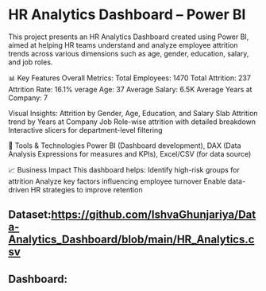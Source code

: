 # HR Analytics Dashboard – Power BI
This project presents an HR Analytics Dashboard created using Power BI, aimed at helping HR teams understand and analyze employee attrition trends across various dimensions such as age, gender, education, salary, and job roles.

📊 Key Features
Overall Metrics:
Total Employees: 1470
Total Attrition: 237
Attrition Rate: 16.1%
verage Age: 37
Average Salary: 6.5K
Average Years at Company: 7

Visual Insights:
Attrition by Gender, Age, Education, and Salary Slab
Attrition trend by Years at Company
Job Role-wise attrition with detailed breakdown
Interactive slicers for department-level filtering

🔧 Tools & Technologies
Power BI (Dashboard development),
DAX (Data Analysis Expressions for measures and KPIs),
Excel/CSV (for data source)

📈 Business Impact
This dashboard helps:
Identify high-risk groups for attrition
Analyze key factors influencing employee turnover
Enable data-driven HR strategies to improve retention

## Dataset:https://github.com/IshvaGhunjariya/Data-Analytics_Dashboard/blob/main/HR_Analytics.csv

## Dashboard: 





